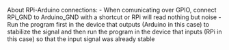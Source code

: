 About RPi-Arduino connections:
	- When comunicating over GPIO, connect RPi_GND to Arduino_GND with a shortcut or RPi will read nothing but noise
	- Run the program first in the device that outputs (Arduino in this case) to stabilize the signal and then run the program in the device that inputs (RPi in this case) so that the input signal was already stable
	
